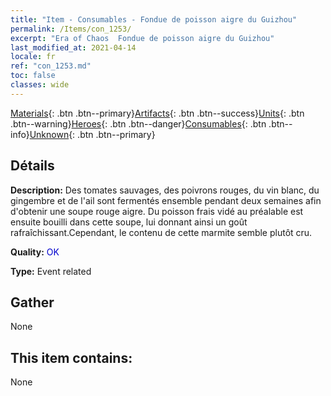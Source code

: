 ```yaml
---
title: "Item - Consumables - Fondue de poisson aigre du Guizhou"
permalink: /Items/con_1253/
excerpt: "Era of Chaos  Fondue de poisson aigre du Guizhou"
last_modified_at: 2021-04-14
locale: fr
ref: "con_1253.md"
toc: false
classes: wide
---
```

 [Materials](/fr/Items/){: .btn .btn--primary}[Artifacts](/fr/Items/Artifacts/){: .btn .btn--success}[Units](/fr/Items/Units/){: .btn .btn--warning}[Heroes](/fr/Items/Heroes/){: .btn .btn--danger}[Consumables](/fr/Items/Consumables/){: .btn .btn--info}[Unknown](/fr/Items/Unknown/){: .btn .btn--primary}

## Détails
 **Description:** Des tomates sauvages, des poivrons rouges, du vin blanc, du gingembre et de l'ail sont fermentés ensemble pendant deux semaines afin d'obtenir une soupe rouge aigre. Du poisson frais vidé au préalable est ensuite bouilli dans cette soupe, lui donnant ainsi un goût rafraîchissant.Cependant, le contenu de cette marmite semble plutôt cru.

 **Quality:** <span style="color: #0000CD">OK</span>

 **Type:** Event related

## Gather

  None

## This item contains:

  None

